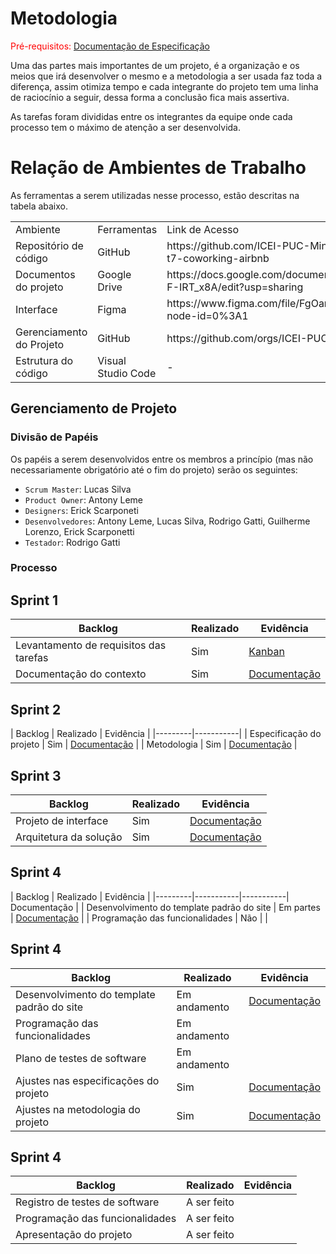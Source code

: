 
# Metodologia

<span style="color:red">Pré-requisitos: <a href="2-Especificação do Projeto.md"> Documentação de Especificação</a></span>

<p>Uma das partes mais importantes de um projeto, é a organização e os meios que irá desenvolver o mesmo e a metodologia a ser usada faz toda a diferença, assim otimiza tempo e cada integrante do projeto tem uma linha de raciocínio a seguir, dessa forma a conclusão fica mais assertiva.</p>
<p>As tarefas foram divididas entre os integrantes da equipe onde cada processo tem o máximo de atenção a ser desenvolvida.</p>

# Relação de Ambientes de Trabalho
<p>As ferramentas a serem utilizadas nesse processo, estão descritas na tabela abaixo.</p>
	<table>
    <tr>
        <td>Ambiente</td>
        <td>Ferramentas</td>
        <td>Link de Acesso</td>
    </tr>
    <tr>
        <td>Repositório de código </td>
        <td>GitHub</td>
        <td>https://github.com/ICEI-PUC-Minas-PMV-ADS/pmv-ads-2022-2-e1-proj-web-t7-coworking-airbnb</td>
    </tr>
    <tr>
        <td>Documentos do projeto</td>
        <td>Google Drive</td>
        <td>https://docs.google.com/document/d/1U8BXLZGzARApQJ1aLUsTqgw0CnmtfSrnE-F-IRT_x8A/edit?usp=sharing</td>
    </tr>
    <tr>
        <td>Interface</td>
        <td>Figma</td>
        <td>https://www.figma.com/file/FgOanD0O037f2KUI3qYRDF/Coworking-Airbnb?node-id=0%3A1</td>
    </tr>
    <tr>
        <td>Gerenciamento do Projeto</td>
        <td>GitHub</td>
        <td>https://github.com/orgs/ICEI-PUC-Minas-PMV-ADS/projects/180/views/1</td>
    </tr>
    <tr>
        <td>Estrutura do código</td>
        <td>Visual Studio Code</td>
        <td>-</td>
    </tr>
</table>
	
## Gerenciamento de Projeto

### Divisão de Papéis

Os papéis a serem desenvolvidos entre os membros a princípio (mas não necessariamente obrigatório até o fim do projeto) serão os seguintes:

- `Scrum Master`: Lucas Silva
- `Product Owner`: Antony Leme
- `Designers`: Erick Scarponeti
- `Desenvolvedores`: Antony Leme, Lucas Silva, Rodrigo Gatti, Guilherme Lorenzo, Erick Scarponetti
- `Testador`: Rodrigo Gatti

### Processo


## Sprint 1
| Backlog | Realizado | Evidência |
|---------|-----------|-----------|
| Levantamento de requisitos das tarefas | Sim | [Kanban](https://github.com/orgs/ICEI-PUC-Minas-PMV-ADS/projects/180/views/1) |
| Documentação do contexto | Sim | [Documentação](https://github.com/ICEI-PUC-Minas-PMV-ADS/pmv-ads-2022-2-e1-proj-web-t7-coworking-airbnb/blob/main/docs/01-Documenta%C3%A7%C3%A3o%20de%20Contexto.md) |

## Sprint 2
| Backlog | Realizado | Evidência |
|---------|-----------|
| Especificação do projeto | Sim | [Documentação](https://github.com/ICEI-PUC-Minas-PMV-ADS/pmv-ads-2022-2-e1-proj-web-t7-coworking-airbnb/blob/main/docs/02-Especifica%C3%A7%C3%A3o%20do%20Projeto.md) |
| Metodologia | Sim | [Documentação](https://github.com/ICEI-PUC-Minas-PMV-ADS/pmv-ads-2022-2-e1-proj-web-t7-coworking-airbnb/blob/main/docs/03-Metodologia.md) |

## Sprint 3
| Backlog | Realizado | Evidência |
|---------|-----------|-----------|
| Projeto de interface | Sim | [Documentação](https://github.com/ICEI-PUC-Minas-PMV-ADS/pmv-ads-2022-2-e1-proj-web-t7-coworking-airbnb/blob/main/docs/04-Projeto%20de%20Interface.md) |
| Arquitetura da solução | Sim | [Documentação](https://github.com/ICEI-PUC-Minas-PMV-ADS/pmv-ads-2022-2-e1-proj-web-t7-coworking-airbnb/blob/main/docs/05-Arquitetura%20da%20Solu%C3%A7%C3%A3o.md) |

## Sprint 4
| Backlog | Realizado | Evidência |
|---------|-----------|-----------| Documentação |
| Desenvolvimento do template padrão do site | Em partes | [Documentação](https://github.com/ICEI-PUC-Minas-PMV-ADS/pmv-ads-2022-2-e1-proj-web-t7-coworking-airbnb/blob/main/docs/06-Template%20padr%C3%A3o%20do%20Site.md) |
| Programação das funcionalidades | Não |  |

## Sprint 4
| Backlog | Realizado | Evidência |
|---------|-----------|-----------|
| Desenvolvimento do template padrão do site | Em andamento | [Documentação](https://github.com/ICEI-PUC-Minas-PMV-ADS/pmv-ads-2022-2-e1-proj-web-t7-coworking-airbnb/blob/main/docs/06-Template%20padr%C3%A3o%20do%20Site.md) |
| Programação das funcionalidades | Em andamento |  |
| Plano de testes de software | Em andamento |  |
| Ajustes nas especificações do projeto | Sim | [Documentação](https://github.com/ICEI-PUC-Minas-PMV-ADS/pmv-ads-2022-2-e1-proj-web-t7-coworking-airbnb/blob/main/docs/02-Especifica%C3%A7%C3%A3o%20do%20Projeto.md) |
| Ajustes na metodologia do projeto | Sim | [Documentação](https://github.com/ICEI-PUC-Minas-PMV-ADS/pmv-ads-2022-2-e1-proj-web-t7-coworking-airbnb/blob/main/docs/03-Metodologia.md) |

## Sprint 4
| Backlog | Realizado | Evidência |
|---------|-----------|-----------|
| Registro de testes de software | A ser feito |  |
| Programação das funcionalidades | A ser feito |  |
| Apresentação do projeto | A ser feito |  |
